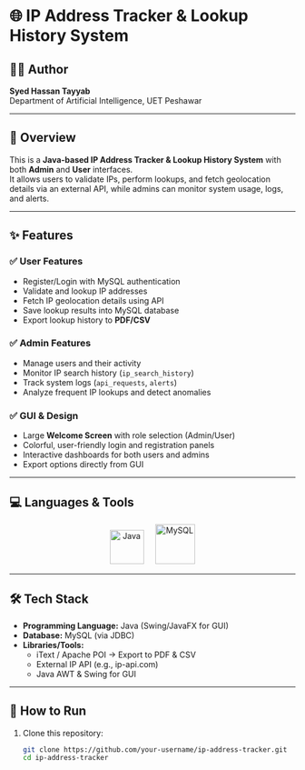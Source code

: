 # 🌐 IP Address Tracker & Lookup History System  

## 👨‍💻 Author  
**Syed Hassan Tayyab**  
Department of Artificial Intelligence, UET Peshawar  

---

## 📌 Overview  
This is a **Java-based IP Address Tracker & Lookup History System** with both **Admin** and **User** interfaces.  
It allows users to validate IPs, perform lookups, and fetch geolocation details via an external API, while admins can monitor system usage, logs, and alerts.  

---

## ✨ Features  

### ✅ User Features  
- Register/Login with MySQL authentication  
- Validate and lookup IP addresses  
- Fetch IP geolocation details using API  
- Save lookup results into MySQL database  
- Export lookup history to **PDF/CSV**  

### ✅ Admin Features  
- Manage users and their activity  
- Monitor IP search history (`ip_search_history`)  
- Track system logs (`api_requests`, `alerts`)  
- Analyze frequent IP lookups and detect anomalies  

### ✅ GUI & Design  
- Large **Welcome Screen** with role selection (Admin/User)  
- Colorful, user-friendly login and registration panels  
- Interactive dashboards for both users and admins  
- Export options directly from GUI  

---
  
## 💻 Languages & Tools  
<p align="center">
  <img src="https://cdn.jsdelivr.net/gh/devicons/devicon/icons/java/java-original.svg" alt="Java" width="60" height="60"/>
  &nbsp;&nbsp;&nbsp;
  <img src="https://cdn.jsdelivr.net/gh/devicons/devicon/icons/mysql/mysql-original-wordmark.svg" alt="MySQL" width="70" height="70"/>
</p>


---

## 🛠️ Tech Stack  
- **Programming Language:** Java (Swing/JavaFX for GUI)  
- **Database:** MySQL (via JDBC)  
- **Libraries/Tools:**  
  - iText / Apache POI → Export to PDF & CSV  
  - External IP API (e.g., ip-api.com)  
  - Java AWT & Swing for GUI  

---

## 🚀 How to Run  
1. Clone this repository:  
   ```bash
   git clone https://github.com/your-username/ip-address-tracker.git
   cd ip-address-tracker
